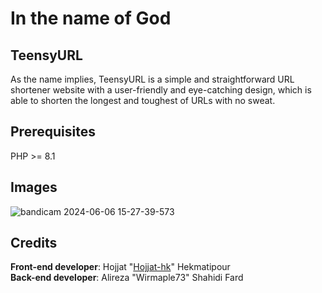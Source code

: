 # In the name of God
## TeensyURL
As the name implies, TeensyURL is a simple and straightforward URL shortener website with a user-friendly and eye-catching design, which is able to shorten the longest and toughest of URLs with no sweat.

## Prerequisites
PHP >= 8.1

## Images
![bandicam 2024-06-06 15-27-39-573](https://github.com/Wirmaple73/TeensyURL/assets/71328992/750562ed-c292-4feb-81f9-2c7ab65ec06f)

## Credits
**Front-end developer**: Hojjat "[Hojjat-hk](https://github.com/Hojjat-hk)" Hekmatipour<br>
**Back-end developer**: Alireza "Wirmaple73" Shahidi Fard
